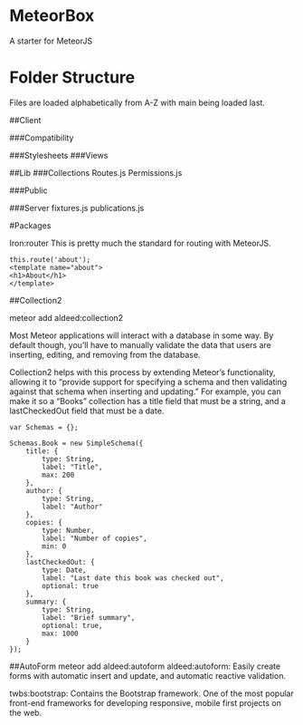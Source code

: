 # MeteorBox
A starter for MeteorJS

# Folder Structure
Files are loaded alphabetically from A-Z with main being loaded last. 

##Client

###Compatibility

###Stylesheets
###Views

##Lib
###Collections
Routes.js
Permissions.js

###Public

###Server
fixtures.js
publications.js

#Packages

Iron:router
This is pretty much the standard for routing with MeteorJS.

	this.route('about');
	<template name="about">
    <h1>About</h1>
	</template>

##Collection2

meteor add aldeed:collection2

Most Meteor applications will interact with a database in some way. By default though, you’ll have to manually validate the data that users are inserting, editing, and removing from the database.

Collection2 helps with this process by extending Meteor’s functionality, allowing it to “provide support for specifying a schema and then validating against that schema when inserting and updating.” For example, you can make it so a “Books” collection has a title field that must be a string, and a lastCheckedOut field that must be a date.

	var Schemas = {};

	Schemas.Book = new SimpleSchema({
	    title: {
	        type: String,
	        label: "Title",
	        max: 200
	    },
	    author: {
	        type: String,
	        label: "Author"
	    },
	    copies: {
	        type: Number,
	        label: "Number of copies",
	        min: 0
	    },
	    lastCheckedOut: {
	        type: Date,
	        label: "Last date this book was checked out",
	        optional: true
	    },
	    summary: {
	        type: String,
	        label: "Brief summary",
	        optional: true,
	        max: 1000
	    }
	});

##AutoForm
meteor add aldeed:autoform
aldeed:autoform: Easily create forms with automatic insert and update, and automatic reactive validation.

twbs:bootstrap: Contains the Bootstrap framework. One of the most popular front-end frameworks for developing responsive, mobile first projects on the web.